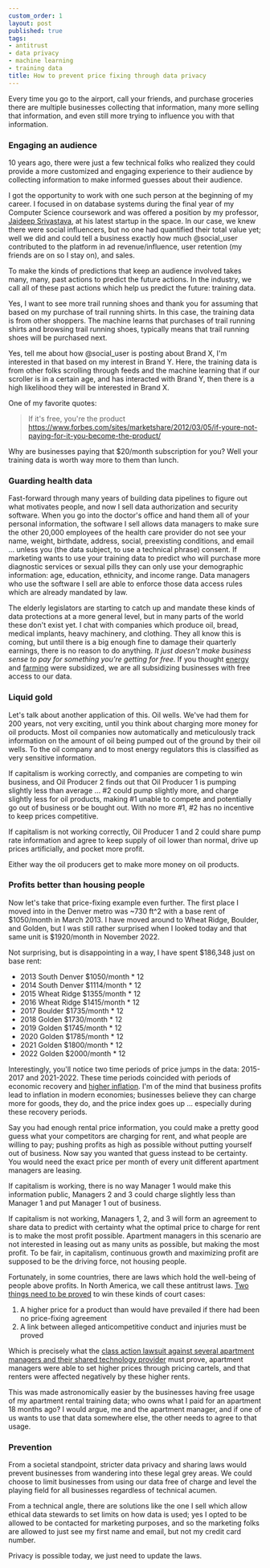 ```yaml
---
custom_order: 1
layout: post
published: true
tags:
- antitrust
- data privacy
- machine learning
- training data
title: How to prevent price fixing through data privacy
---
```

Every time you go to the airport, call your friends, and purchase groceries there are multiple
businesses collecting that information, many more selling that information, and even still more
trying to influence you with that information.

### Engaging an audience
10 years ago, there were just a few technical folks who realized they could provide a more customized and engaging
experience to their audience by collecting information to make informed guesses about their audience.

I got the opportunity to work with one such person at the beginning of my career.
I focused in on database systems during the final year of my Computer Science coursework and was offered a position
by my professor, [Jaideep Srivastava](https://www.crunchbase.com/person/jaideep-srivastava), at his latest startup
in the space. In our case, we knew there were social influencers, but no one had quantified their total value yet;
well we did and could tell a business exactly how much @social_user contributed to the platform in ad revenue/influence,
user retention (my friends are on so I stay on), and sales.

To make the kinds of predictions that keep an audience involved takes many, many, past actions to predict the
future actions. In the industry, we call all of these past actions which help us predict the future:
training data.

Yes, I want to see more trail running shoes and thank you for assuming that based on my purchase of trail running shirts.
In this case, the training data is from other shoppers. The machine learns that purchases of trail running shirts
and browsing trail running shoes, typically means that trail running shoes will be purchased next.

Yes, tell me about how @social_user is posting about Brand X, I'm interested in that based on my interest in Brand Y.
Here, the training data is from other folks scrolling through feeds and the machine learning that if
our scroller is in a certain age, and has interacted with Brand Y, then there is a high likelihood they will
be interested in Brand X.

One of my favorite quotes:
> If it's free, you're the product
<https://www.forbes.com/sites/marketshare/2012/03/05/if-youre-not-paying-for-it-you-become-the-product/>

Why are businesses paying that $20/month subscription for you? Well your training data is worth way
more to them than lunch.

### Guarding health data
Fast-forward through many years of building data pipelines to figure out what motivates people, and
now I sell data authorization and security software. When you go into the doctor's office
and hand them all of your personal information, the software I sell allows data managers to make sure the other
20,000 employees of the health care provider do not see your name, weight, birthdate, address, social,
preexisting conditions, and email ... unless you (the data subject, to use a technical phrase) consent.
If marketing wants to use your training data to predict who will purchase more diagnostic services
or sexual pills they can only use your demographic information: age, education, ethnicity, and income range.
Data managers who use the software I sell are able to enforce those data access rules which are already mandated by law.

The elderly legislators are starting to catch up and mandate these kinds of data protections at a more general level,
but in many parts of the world these don't exist yet. I chat with companies which produce oil, bread,
medical implants, heavy machinery, and clothing. They all know this is coming, but until there is a big
enough fine to damage their quarterly earnings, there is no reason to do anything.
_It just doesn't make business sense to pay for something you're getting for free._
If you thought [energy](https://www.imf.org/en/Topics/climate-change/energy-subsidies) and
[farming](https://www.nal.usda.gov/legacy/topics/agricultural-subsidies) were subsidized,
we are all subsidizing businesses with free access to our data.

### Liquid gold
Let's talk about another application of this. Oil wells. We've had them for 200 years, not very exciting, until
you think about charging more money for oil products. Most oil companies now automatically and meticulously track
information on the amount of oil being pumped out of the ground by their oil wells. To the oil company and to most
energy regulators this is classified as very sensitive information.

If capitalism is working correctly, and companies are competing to win business, and Oil Producer 2 finds
out that Oil Producer 1 is pumping slightly less than average ... #2 could pump slightly more, and charge slightly less
for oil products, making #1 unable to compete and potentially go out of business or be bought out.
With no more #1, #2 has no incentive to keep prices competitive.

If capitalism is not working correctly, Oil Producer 1 and 2 could share pump rate information and agree to
keep supply of oil lower than normal, drive up prices artificially, and pocket more profit.

Either way the oil producers get to make more money on oil products.

### Profits better than housing people
Now let's take that price-fixing example even further.
The first place I moved into in the Denver metro was ~730 ft^2 with a base rent of $1050/month in March 2013.
I have moved around to Wheat Ridge, Boulder, and Golden, but I was still rather surprised when I looked today
and that same unit is $1920/month in November 2022.

Not surprising, but is disappointing in a way,
I have spent $186,348 just on base rent:
+ 2013 South Denver $1050/month * 12
+ 2014 South Denver $1114/month * 12
+ 2015 Wheat Ridge $1355/month * 12
+ 2016 Wheat Ridge $1415/month * 12
+ 2017 Boulder $1735/month * 12
+ 2018 Golden $1730/month * 12
+ 2019 Golden $1745/month * 12
+ 2020 Golden $1785/month * 12
+ 2021 Golden $1800/month * 12
+ 2022 Golden $2000/month * 12

Interestingly, you'll notice two time periods of price jumps in the data: 2015-2017 and 2021-2022.
These time periods coincided with periods of economic recovery and
[higher inflation](https://www.macrotrends.net/countries/USA/united-states/inflation-rate-cpi).
I'm of the mind that business profits lead to inflation in modern economies;
businesses believe they can charge more for goods, they do, and the price index goes up
... especially during these recovery periods.

Say you had enough rental price information, you could make a pretty good guess what your competitors are
charging for rent, and what people are willing to pay; pushing profits as high as possible
without putting yourself out of business. Now say you wanted that guess instead to be certainty.
You would need the exact price per month of every unit different apartment managers are leasing.

If capitalism is working, there is no way Manager 1 would make this information public, Managers 2 and 3 could
charge slightly less than Manager 1 and put Manager 1 out of business.

If capitalism is not working, Managers 1, 2, and 3 will form an agreement to share data to predict with
certainty what the optimal price to charge for rent is to make the most profit possible.
Apartment managers in this scenario are not interested in leasing out as many units as possible,
but making the most profit. To be fair, in capitalism, continuous growth and maximizing profit are supposed
to be the driving force, not housing people.

Fortunately, in some countries, there are laws which hold the well-being of people above profits.
In North America, we call these antitrust laws.
[Two things need to be proved](https://www.bonalaw.com/insights/legal-resources/the-elements-of-antitrust-injury-a-two-prong-test)
to win these kinds of court cases:
1. A higher price for a product than would have prevailed if there had been no price-fixing agreement
2. A link between alleged anticompetitive conduct and injuries must be proved

Which is precisely what the
[class action lawsuit against several apartment managers and their shared technology provider](https://news.bloomberglaw.com/esg/realpage-major-landlords-face-antitrust-lawsuit-over-rent-spike)
must prove, apartment managers were able to set higher prices through pricing cartels, and that renters
were affected negatively by these higher rents.

This was made astronomically easier by the businesses
having free usage of my apartment rental training data; who owns what I paid for an apartment 18 months ago?
I would argue, me and the apartment manager, and if one of us wants to use that data somewhere else,
the other needs to agree to that usage.

### Prevention
From a societal standpoint, stricter data privacy and sharing laws would prevent businesses from wandering into these
legal grey areas. We could choose to limit businesses from using our data free of charge and level the
playing field for all businesses regardless of technical acumen.

From a technical angle, there are solutions like the one I sell which allow
ethical data stewards to set limits on how data is used; yes I opted to be allowed to be contacted for marketing
purposes, and so the marketing folks are allowed to just see my first name and email, but not my credit card number.

Privacy is possible today, we just need to update the laws.
